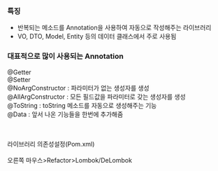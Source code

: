 ### 특징
- 반복되는 메소드를 Annotation을 사용하여 자동으로 작성해주는 라이브러리
- VO, DTO, Model, Entity 등의 데이터 클래스에서 주로 사용됨
	
### 대표적으로 많이 사용되는 Annotation
@Getter  
@Setter  
@NoArgConstructor : 파라미터가 없는 생성자를 생성  
@AllArgConstructor : 모든 필드값을 파라미터로 갖는 생성자를 생성  
@ToString : toString 메소드를 자동으로 생성해주는 기능  
@Data : 앞서 나온 기능들을 한번에 추가해줌  

<br></br>
라이브러리 의존성설정(Pom.xml)
<br></br>
오른쪽 마우스>Refactor>Lombok/DeLombok


